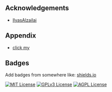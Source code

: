 
## Acknowledgements

 - [IlyasAlzailai](https://github.com/IlyasAlzailai)
 


## Appendix

- [click my](https://github.com/IlyasAlzailai.github.io/html--css/index.html)


## Badges

Add badges from somewhere like: [shields.io](https://shields.io/)

[![MIT License](https://img.shields.io/badge/License-MIT-green.svg)](https://choosealicense.com/licenses/mit/)
[![GPLv3 License](https://img.shields.io/badge/License-GPL%20v3-yellow.svg)](https://opensource.org/licenses/)
[![AGPL License](https://img.shields.io/badge/license-AGPL-blue.svg)](http://www.gnu.org/licenses/agpl-3.0)

